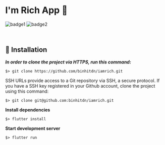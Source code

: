 # I'm Rich App 💎

![badge1](https://img.shields.io/badge/dart-%230175C2.svg?style=for-the-badge&logo=dart&logoColor=white) ![badge2](https://img.shields.io/badge/Flutter-%2302569B.svg?style=for-the-badge&logo=Flutter&logoColor=white)

<br>


## :construction_worker: Installation

***In order to clone the project via HTTPS, run this command:***

```
$> git clone https://github.com/binhitdn/iamrich.git
```

SSH URLs provide access to a Git repository via SSH, a secure protocol. If you have a SSH key registered in your Github account, clone the project using this command:

```
$> git clone git@github.com:binhitdn/iamrich.git
```

**Install dependencies**

```
$> flutter install
```

**Start development server**

```
$> flutter run
```

<br>








